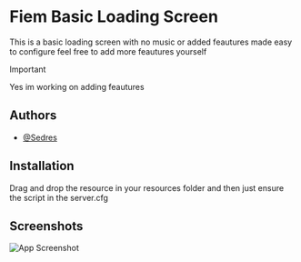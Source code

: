 
# Fiem Basic Loading Screen

This is a basic loading screen with no music or added feautures made easy to configure feel free to add more feautures yourself

> [!IMPORTANT]
> Yes im working on adding feautures
## Authors

- [@Sedres](https://github.com/Sedres)


## Installation

Drag and drop the resource in your resources folder and then just ensure the script in the server.cfg
## Screenshots

![App Screenshot](https://imgur.com/e0TuBye.png)

